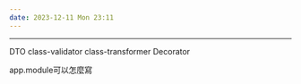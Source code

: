 ```yaml
---
date: 2023-12-11 Mon 23:11
---
```

---

DTO
	class-validator
	class-transformer
Decorator



app.module可以怎麼寫